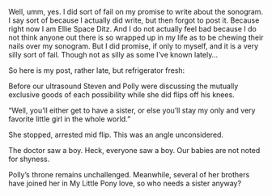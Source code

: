 Well, umm, yes. I did sort of fail on my promise to write about the sonogram. I say sort of because I actually did write, but then forgot to post it. Because right now I am Ellie Space Ditz. And I do not actually feel bad because I do not think anyone out there is so wrapped up in my life as to be chewing their nails over my sonogram. But I did promise, if only to myself, and it is a very silly sort of fail. Though not as silly as some I’ve known lately…

So here is my post, rather late, but refrigerator fresh:

Before our ultrasound Steven and Polly were discussing the mutually exclusive goods of each possibility while she did flips off his knees.

“Well, you’ll either get to have a sister, or else you’ll stay my only and very favorite little girl in the whole world.”

She stopped, arrested mid flip. This was an angle unconsidered.

The doctor saw a boy. Heck, everyone saw a boy. Our babies are not noted for shyness.

Polly’s throne remains unchallenged. Meanwhile, several of her brothers have joined her in My Little Pony love, so who needs a sister anyway?